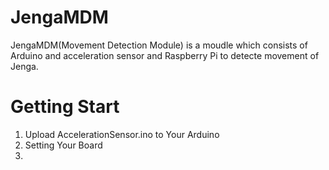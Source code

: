 JengaMDM
===

JengaMDM(Movement Detection Module) is a moudle which consists of Arduino and acceleration sensor and Raspberry Pi to detecte movement of Jenga.

# Getting Start

1. Upload AccelerationSensor.ino to Your Arduino
2. Setting Your Board
3. 